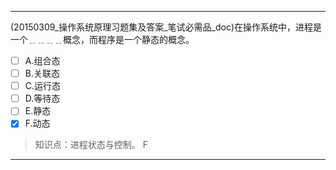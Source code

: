 ---
(20150309_操作系统原理习题集及答案_笔试必需品_doc)在操作系统中，进程是一个﹎﹎﹎﹎概念，而程序是一个静态的概念。
- [ ] A.组合态 
- [ ] B.关联态 
- [ ] C.运行态 
- [ ] D.等待态 
- [ ] E.静态 
- [x] F.动态

> 知识点：进程状态与控制。
> F

---